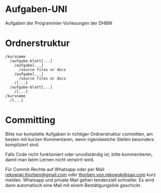 # Aufgaben-UNI

Aufgaben der Programmier-Vorlesungen der DHBW

# Ordnerstruktur

```
/kursname
  /aufgabe-blatt[...]
    /aufgabe[...]
      /source files or docs
    /aufgabe[...]
      /source files or docs
    /[...]
  /aufgabe-blatt[...]
    /[...]
/kursname
  /[...]
```

# Committing

Bitte nur komplette Aufgaben in richtiger Ordnerstruktur committen, am besten
mit kurzen Kommentaren, wenn irgendwelche Stellen besonders kompliziert sind.

Falls Code nicht funktioniert oder unvollständig ist, bitte kommentieren, damit
man beim Lernen nicht verwirrt wird.

Für Commit-Rechte auf Whatsapp oder per Mail <rekowski.thorben@gmail.com> 
oder <thorben.von.rekowski@sap.com> kurz melden. Whatsapp und private Mail
gehen tendenziell schneller. Es wird dann automatisch eine Mail mit einem
Bestätigungslink geschickt.
